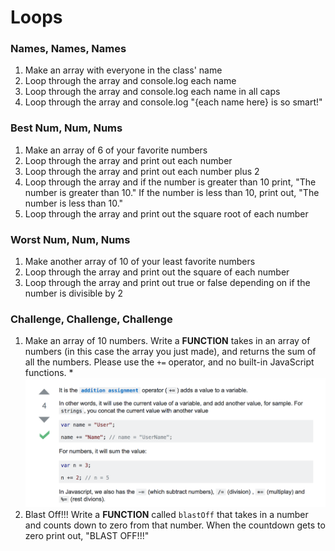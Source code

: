 # Loops

### Names, Names, Names 
1. Make an array with everyone in the class' name
1. Loop through the array and console.log each name
1. Loop through the array and console.log each name in all caps
1. Loop through the array and console.log "{each name here} is so smart!"

### Best Num, Num, Nums
1. Make an array of 6 of your favorite numbers
1. Loop through the array and print out each number
1. Loop through the array and print out each number plus 2
1. Loop through the array and if the number is greater than 10 print, "The number is greater than 10." If the number is less than 10, print out, "The number is less than 10."
1. Loop through the array and print out the square root of each number

### Worst Num, Num, Nums
1. Make another array of 10 of your least favorite numbers
1. Loop through the array and print out the square of each number
1. Loop through the array and print out true or false depending on if the number is divisible by 2

### Challenge, Challenge, Challenge
1. Make an array of 10 numbers. Write a **FUNCTION** takes in an array of numbers (in this case the array you just made), and returns the sum of all the numbers. Please use the `+=` operator, and no built-in JavaScript functions.
  *![Help](images/helper.png)
1. Blast Off!!! Write a **FUNCTION** called `blastOff` that takes in a number and counts down to zero from that number. When the countdown gets to zero print out, "BLAST OFF!!!"